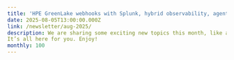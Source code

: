 ```yaml
---
title: 'HPE GreenLake webhooks with Splunk, hybrid observability, agentic AI & more!'
date: 2025-08-05T13:00:00.000Z
link: /newsletter/aug-2025/
description: We are sharing some exciting new topics this month, like agentic AI and local container registries for HPE Private Cloud AI, as well as next installments of our blog series on hybrid cloud observability and parallel programming myths. We also offer advice on how to enhance security and improve data monitoring and analysis by connecting HPE GreenLake webhooks with Splunk.
It’s all here for you. Enjoy!
monthly: 100
---
```

